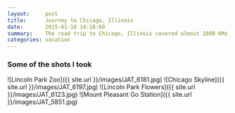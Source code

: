```yaml
---
layout:     post
title:      Journey to Chicago, Illinois
date:       2015-01-10 14:28:00
summary:    The road trip to Chicago, Illinois covered almost 2000 KMs in 3 days.
categories: vacation
---
```


### Some of the shots I took
![Lincoln Park Zoo]({{ site.url }}/images/JAT_6181.jpg)
![Chicago Skyline]({{ site.url }}/images/JAT_6197.jpg)
![Lincoln Park Flowers]({{ site.url }}/images/JAT_6123.jpg)
![Mount Pleasant Go Station]({{ site.url }}/images/JAT_5851.jpg)